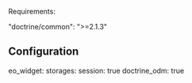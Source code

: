 Requirements:

"doctrine/common": ">=2.1.3"

## Configuration

eo_widget:
	storages:
		session: true
		doctrine_odm: true